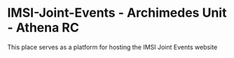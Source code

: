# IMSI-Joint-Events - Archimedes Unit - Athena RC

This place serves as a platform for hosting the IMSI Joint Events website